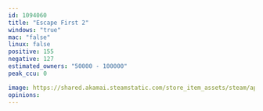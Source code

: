 ```yaml
---
id: 1094060
title: "Escape First 2"
windows: "true"
mac: "false"
linux: false
positive: 155
negative: 127
estimated_owners: "50000 - 100000"
peak_ccu: 0

image: https://shared.akamai.steamstatic.com/store_item_assets/steam/apps/1094060/header.jpg?t=1723187222
opinions:
---
```

